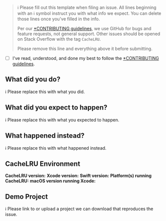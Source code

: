 > ℹ Please fill out this template when filing an issue.
> All lines beginning with an ℹ symbol instruct you with what info we expect. You can delete those lines once you've filled in the info.
>
> Per our [*CONTRIBUTING guidelines](https://github.com/bfernandesbfs/CacheLRU/blob/master/CONTRIBUTING.md), we use GitHub for
> bugs and feature requests, not general support. Other issues should be opened on Stack Overflow with the tag `CacheLRU`.
>
> Please remove this line and everything above it before submitting.

* [ ] I've read, understood, and done my best to follow the [*CONTRIBUTING guidelines](https://github.com/bfernandesbfs/CacheLRU/blob/master/CONTRIBUTING.md).

## What did you do?

ℹ Please replace this with what you did.

## What did you expect to happen?

ℹ Please replace this with what you expected to happen.

## What happened instead?

ℹ Please replace this with what happened instead.

## CacheLRU Environment

**CacheLRU version:**
**Xcode version:**
**Swift version:**
**Platform(s) running CacheLRU:**
**macOS version running Xcode:**

## Demo Project

ℹ Please link to or upload a project we can download that reproduces the issue.
